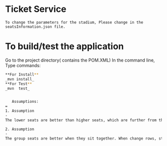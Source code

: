 # Ticket  Service

`To change the parameters for the stadium,
Please change in the seatsInformation.json file.`

To build/test the application
=

Go to the project directory( contains the POM.XML) In the command line,
Type commands:

```bash   
**For Install**  
_mvn install_  
**For Test**  
_mvn  test_


   Assumptions: 
=
1. Assumption 
-
The lower seats are better than higher seats, which are further from the stage.

2. Assumption
-
The group seats are better when they sit together. When change rows, start from the end of the next row. So they can sit closer.

